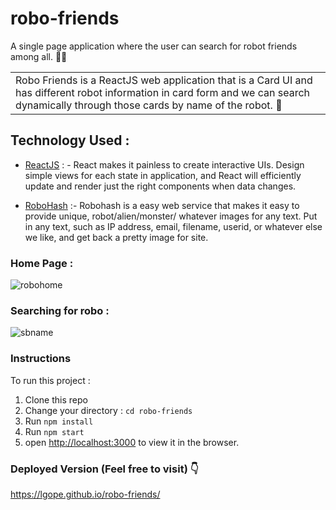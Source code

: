 # robo-friends
A single page application where the user can search for robot friends among all. 🗽🤖

<table>
	<tr>
		<td>
			Robo Friends is a ReactJS web application that is a Card UI and has different robot information in card 
			form and we can search dynamically through those cards by name of the robot. 🤖
		</td>
	</tr>
</table>

## Technology Used :
- [ReactJS](https://reactjs.org/) : - React makes it painless to create interactive UIs. Design simple views for each state in application, and React will efficiently update and render just the right components when data changes.
  
- [RoboHash](https://robohash.org/) :- Robohash is a easy web service that makes it easy to provide unique, robot/alien/monster/
  whatever images for any text. Put in any text, such as IP address, email, filename, userid, or whatever else we like, and get
  back a pretty image for site.

### Home Page :
![robohome](https://user-images.githubusercontent.com/58518192/72223570-802eae00-359a-11ea-9cdf-e090287f89a5.png)

### Searching for robo :

![sbname](https://user-images.githubusercontent.com/58518192/72223575-95a3d800-359a-11ea-89b3-c32b346d49ec.png)

### Instructions
To run this project :
1. Clone this repo
2. Change your directory : `cd robo-friends`
3. Run `npm install`
5. Run `npm start`
6. open [http://localhost:3000](http://localhost:3000) to view it in the browser.

### Deployed Version (Feel free to visit) 👇
https://lgope.github.io/robo-friends/
